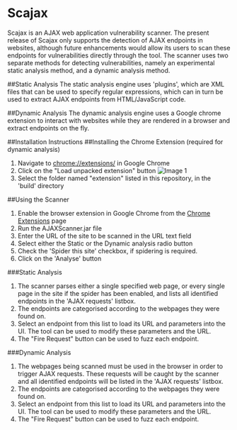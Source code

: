 # Scajax
Scajax is an AJAX web application vulnerability scanner. The present release of Scajax only supports the detection of AJAX endpoints in websites, although future enhancements would allow its users to scan these endpoints for vulnerabilities directly through the tool. The scanner uses two separate methods for detecting vulnerabilities, namely an experimental static analysis method, and a dynamic analysis method.

##Static Analysis
The static analysis engine uses 'plugins', which are XML files that can be used to specify regular expressions, which can in turn be used to extract AJAX endpoints from HTML/JavaScript code.

##Dynamic Analysis
The dynamic analysis engine uses a Google chrome extension to interact with websites while they are rendered in a browser and extract endpoints on the fly.

##Installation Instructions
##Installing the Chrome Extension (required for dynamic analysis)
1. Navigate to [chrome://extensions/](chrome://extensions/) in Google Chrome
2. Click on the "Load unpacked extension" button
![Image 1](https://github.com/AdityaDamodaran/Scajax/doc/Screenshots/img1.png)
3. Select the folder named "extension" listed in this repository, in the 'build' directory

##Using the Scanner
1. Enable the browser extension in Google Chrome from the [Chrome Extensions](chrome://extensions/) page
2. Run the AJAXScanner.jar file
3. Enter the URL of the site to be scanned in the URL text field
4. Select either the Static or the Dynamic analysis radio button
5. Check the 'Spider this site' checkbox, if spidering is required.
6. Click on the 'Analyse' button

###Static Analysis
1. The scanner parses either a single specified web page, or every single page in the site if the spider has been enabled, and lists all identified endpoints in the 'AJAX requests' listbox. 
2. The endpoints are categorised according to the webpages they were found on.
3. Select an endpoint from this list to load its URL and parameters into the UI. The tool can be used to modify these parameters and the URL.
4. The "Fire Request" button can be used to fuzz each endpoint.

###Dynamic Analysis
1. The webpages being scanned must be used in the browser in order to trigger AJAX requests. These requests will be caught by the scanner and all identified endpoints will be listed in the 'AJAX requests' listbox. 
2. The endpoints are categorised according to the webpages they were found on.
3. Select an endpoint from this list to load its URL and parameters into the UI. The tool can be used to modify these parameters and the URL.
4. The "Fire Request" button can be used to fuzz each endpoint.

